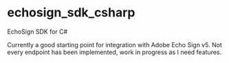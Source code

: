 # echosign_sdk_csharp
EchoSign SDK for C#

Currently a good starting point for integration with Adobe Echo Sign v5. Not every endpoint has been implemented, work in progress as I need features.
